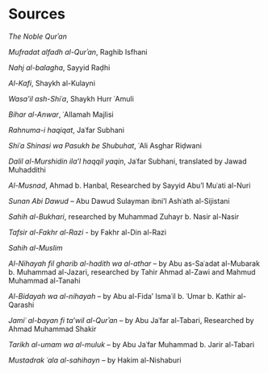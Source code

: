 Sources
=======

*The Noble Qurʾan*

*Mufradat alfadh al-Qurʾan*, Raghib Isfhani

*Nahj al-balagha*, Sayyid Raḍhi

*Al-Kafi*, Shaykh al-Kulayni

*Wasa’il ash-Shiʿa*, Shaykh Hurr ʿAmuli

*Bihar al-Anwar*, ʿAllamah Majlisi

*Rahnuma-i haqiqat*, Jaʿfar Subhani

*Shiʿa Shinasi wa Pasukh be Shubuhat*, ʿAli Asghar Riḍwani

*Dalil al-Murshidin ila’l haqqil yaqin*, Jaʿfar Subhani, translated by
Jawad Muhaddithi

*Al-Musnad*, Ahmad b. Hanbal, Researched by Sayyid Abu’l Muʿati al-Nuri

*Sunan Abi Dawud* – Abu Dawud Sulayman ibni’l Ashʿath al-Sijistani

*Sahih al-Bukhari*, researched by Muhammad Zuhayr b. Nasir al-Nasir

*Tafsir al-Fakhr al-Razi* - by Fakhr al-Din al-Razi

*Sahih al-Muslim*

*Al-Nihayah fil gharib al-hadith wa al-athar* – by Abu as-Saʿadat
al-Mubarak b. Muhammad al-Jazari, researched by Tahir Ahmad al-Zawi and
Mahmud Muhammad al-Tanahi

*Al-Bidayah wa al-nihayah* – by Abu al-Fida’ Ismaʿil b. ʿUmar b. Kathir
al-Qarashi

*Jamiʿ al-bayan fi ta’wil al-Qurʾan* – by Abu Jaʿfar al-Tabari,
Researched by Ahmad Muhammad Shakir

*Tarikh al-umam wa al-muluk* – by Abu Jaʿfar Muhammad b. Jarir al-Tabari

*Mustadrak ʿala al-sahihayn* – by Hakim al-Nishaburi


